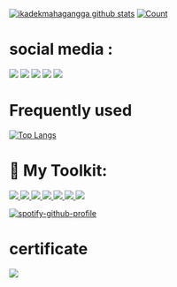 
[![ikadekmahagangga github stats](https://github-readme-stats.vercel.app/api?username=ikadekmahagangga&show_icons=true&theme=moon)](https://github.com/ikadekmahagangga)
[![Count](https://komarev.com/ghpvc/?username=ikadekmahagangga&style=flat-square&color=red)](https://github.com/ikadekmahagangga)


# social media :
[<img src = "https://img.shields.io/badge/GitHub-100000?style=for-the-badge&logo=github&logoColor=white">](https://github.com/ikadekmahaganggaE)
[<img src = "https://img.shields.io/badge/Facebook-1877F2?style=for-the-badge&logo=facebook&logoColor=white">](https://www.facebook.com/ikadekmahagangga/)
[<img src="https://img.shields.io/badge/linkedin-%230077B5.svg?&style=for-the-badge&logo=linkedin&logoColor=white" />](https://www.linkedin.com/in/-/)
[<img src = "https://img.shields.io/badge/Twitter-1DA1F2?style=for-the-badge&logo=twitter&logoColor=white">](https://twitter.com/-)
[<img src = "https://img.shields.io/badge/instagram-%23E4405F.svg?&style=for-the-badge&logo=instagram&logoColor=white">](https://www.instagram.com/ikadekmahaganggaE/)


# Frequently used

[![Top Langs](https://github-readme-stats.vercel.app/api/top-langs/?username=ikadekmahagangga&layout=compact&theme=moon)](https://github.com/ikadekmahagangga)


 # 🚀 My Toolkit:
<p align="left"> 
    <a href="https://anaconda.org/" title="Anaconda" target="_blank"> <img src="https://img.icons8.com/fluency/48/000000/anaconda--v2.png"/> </a> 
    <a href="https://www.w3schools.com/css/" title="CSS3" target="_blank"> <img src="https://img.icons8.com/color/48/000000/css3.png"/> </a>
    <a href="https://git-scm.com/" title="Git" target="_blank"> <img src="https://img.icons8.com/color/48/000000/git.png"/> </a>
    <a href="https://code.visualstudio.com/" title="Visual Studio Code" target="_blank"> <img src="https://img.icons8.com/color/48/000000/visual-studio-code-2019.png"/> </a>    
    <a href="https://www.microsoft.com/en-gb/windows/get-windows-10" title="Windows" target="_blank"> <img src="https://img.icons8.com/fluent/48/000000/windows-10.png"/> </a>    
    <a href="https://www.python.org" title="Python" target="_blank"> <img src="https://img.icons8.com/color/48/000000/python--v1.png"/> </a>
    <a href="https://www.javascript.com/" title="JS" target="_blank"> <img src="https://img.icons8.com/color/48/000000/javascript--v1.png"/> </a>
</p>

[![spotify-github-profile](https://spotify-github-profile.vercel.app/api/view?uid=317uzg5etpdzy2kday5v3te3inki&cover_image=true&theme=natemoo-re&bar_color=53b14f&bar_color_cover=false)](https://spotify-github-profile.vercel.app/api/view?uid=317uzg5etpdzy2kday5v3te3inki&redirect=true)


# certificate
<a href="https://freecodecamp.org/certification/fcc628b3a5d-b605-452a-9e71-b5a586482109/scientific-computing-with-python-v7" title="certificate" target="_blank"> <img src="https://img.icons8.com/color/48/000000/certificate.png"/> </a>

